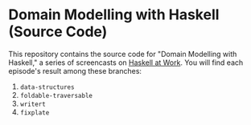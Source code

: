 # Domain Modelling with Haskell (Source Code)

This repository contains the source code for "Domain Modelling with Haskell,"
a series of screencasts on [Haskell at Work](https://haskell-at-work.com). You
will find each episode's result among these branches:

1. `data-structures`
1. `foldable-traversable`
1. `writert`
1. `fixplate`
